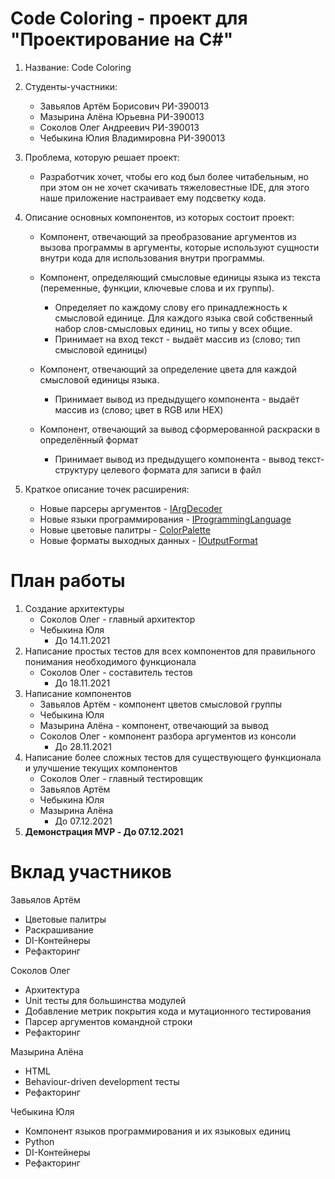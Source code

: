 # Code Coloring - проект для "Проектирование на C#"
1. Название: Code Coloring
2. Студенты-участники:
    * Завьялов Артём Борисович РИ-390013
    * Мазырина Алёна Юрьевна РИ-390013
    * Соколов Олег Андреевич РИ-390013
    * Чебыкина Юлия Владимировна РИ-390013
3. Проблема, которую решает проект:
    * Разработчик хочет, чтобы его код был более читабельным, но при этом он не хочет скачивать тяжеловестные IDE, для этого наше приложение настраивает ему подсветку кода.
4. Описание основных компонентов, из которых состоит проект:
    * Компонент, отвечающий за преобразование аргументов из вызова программы в аргументы, которые используют сущности внутри кода для использования внутри программы.
    * Компонент, определяющий смысловые единицы языка из текста (переменные, функции, ключевые слова и их группы).
      * Определяет по каждому слову его принадлежность к смысловой единице. Для каждого языка свой собственный набор слов-смысловых единиц, но типы у всех общие.
      * Принимает на вход текст - выдаёт массив из (слово; тип смысловой единицы)

    * Компонент, отвечающий за определение цвета для каждой смысловой единицы языка.
      * Принимает вывод из предыдущего компонента - выдаёт массив из (слово; цвет в RGB или HEX)

    * Компонент, отвечающий за вывод сформерованной раскраски в определённый формат
      * Принимает вывод из предыдущего компонента - вывод текст-структуру целевого формата для записи в файл

5. Краткое описание точек расширения:
    * Новые парсеры аргументов - [IArgDecoder](https://github.com/OSA413/code-coloring/blob/main/CodeColoring/CodeColoring/ArgsDecoder/IArgsDecoder.cs)
    * Новые языки программирования - [IProgrammingLanguage](https://github.com/OSA413/code-coloring/tree/main/CodeColoring/CodeColoring/ProgrammingLanguage)
    * Новые цветовые палитры - [ColorPalette](https://github.com/OSA413/code-coloring/blob/main/CodeColoring/CodeColoring/Colorizer/ColorPalette.cs)
    * Новые форматы выходных данных - [IOutputFormat](https://github.com/OSA413/code-coloring/blob/main/CodeColoring/CodeColoring/OutputFormat/IOutputFormat.cs)

# План работы
1. Создание архитектуры
   * Соколов Олег - главный архитектор
   * Чебыкина Юля
      * До 14.11.2021
2. Написание простых тестов для всех компонентов для правильного понимания необходимого функционала
   * Соколов Олег - составитель тестов
      * До 18.11.2021
3. Написание компонентов
   * Завьялов Артём - компонент цветов смысловой группы
   * Чебыкина Юля
   * Мазырина Алёна - компонент, отвечающий за вывод
   * Соколов Олег - компонент разбора аргументов из консоли
      * До 28.11.2021
4. Написание более сложных тестов для существующего функционала и улучшение текущих компонентов
   * Соколов Олег - главный тестировщик
   * Завьялов Артём
   * Чебыкина Юля
   * Мазырина Алёна
      * До 07.12.2021
5. **Демонстрация MVP - До 07.12.2021**

# Вклад участников
Завьялов Артём
* Цветовые палитры
* Раскрашивание
* DI-Контейнеры
* Рефакторинг

Соколов Олег
* Архитектура
* Unit тесты для большинства модулей
* Добавление метрик покрытия кода и мутационного тестирования
* Парсер аргументов командной строки
* Рефакторинг

Мазырина Алёна
* HTML
* Behaviour-driven development тесты
* Рефакторинг

Чебыкина Юля
* Компонент языков программирования и их языковых единиц
* Python
* DI-Контейнеры
* Рефакторинг
